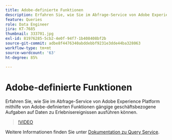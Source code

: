 ```yaml
---
title: Adobe-definierte Funktionen
description: Erfahren Sie, wie Sie im Abfrage-Service von Adobe Experience Platform mithilfe von Adobe-definierten Funktionen gängige geschäftsbezogene Aufgaben auf Daten zu Erlebnisereignissen ausführen können.
feature: Queries
role: Data Engineer
jira: KT-7685
thumbnail: 333701.jpg
exl-id: 81976285-5cb2-4e0f-94f7-1b408408bf2b
source-git-commit: adbe8f4476340abddebbf9231e3dde44ba328063
workflow-type: tm+mt
source-wordcount: '63'
ht-degree: 85%

---
```


# Adobe-definierte Funktionen

Erfahren Sie, wie Sie im Abfrage-Service von Adobe Experience Platform mithilfe von Adobe-definierten Funktionen gängige geschäftsbezogene Aufgaben auf Daten zu Erlebnisereignissen ausführen können.

>[!VIDEO](https://video.tv.adobe.com/v/333701?quality=12&learn=on)

Weitere Informationen finden Sie unter [Dokumentation zu Query Service](https://experienceleague.adobe.com/docs/experience-platform/query/home.html?lang=de).
